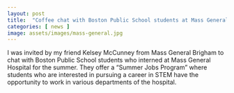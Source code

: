 ```yaml
---
layout: post
title:  "Coffee chat with Boston Public School students at Mass General Hospital"
categories: [ news ]
image: assets/images/mass-general.jpg
---
```


I was invited by my friend Kelsey McCunney from Mass General Brigham to chat with Boston Public School students who interned at Mass General Hospital for the summer. They offer a “Summer Jobs Program” where students who are interested in pursuing a career in STEM have the opportunity to work in various departments of the hospital. 